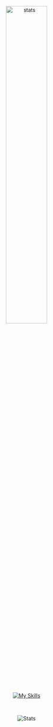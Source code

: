 <div align="center">

<img alt="stats" width="47%" src="https://github-readme-stats.vercel.app/api?username=datnham0212&show_icons=true&theme=gruvbox&card_height=300" />
<br>

<br>

[![My Skills](https://skillicons.dev/icons?i=py,cs,windows,linux,git,github,docker)](https://skillicons.dev)

<br>

![ Stats](https://leetcode-status.vercel.app/api/card/datnham0212?theme=dark&hide_title=true&custom_title=)

</div>
